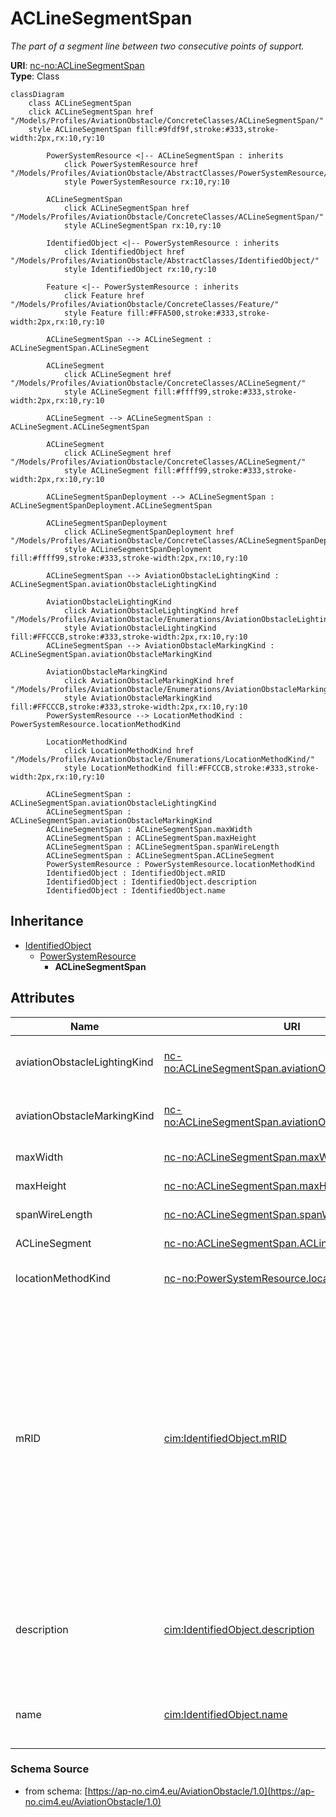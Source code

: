 # ACLineSegmentSpan

_The part of a segment line between two consecutive points of support._

**URI**: [nc-no:ACLineSegmentSpan](http://cim4.eu/ns/nc-no#ACLineSegmentSpan)<br />
**Type**: Class

```mermaid
classDiagram
    class ACLineSegmentSpan
    click ACLineSegmentSpan href "/Models/Profiles/AviationObstacle/ConcreteClasses/ACLineSegmentSpan/"
    style ACLineSegmentSpan fill:#9fdf9f,stroke:#333,stroke-width:2px,rx:10,ry:10

        PowerSystemResource <|-- ACLineSegmentSpan : inherits
            click PowerSystemResource href "/Models/Profiles/AviationObstacle/AbstractClasses/PowerSystemResource/"
            style PowerSystemResource rx:10,ry:10

        ACLineSegmentSpan
            click ACLineSegmentSpan href "/Models/Profiles/AviationObstacle/ConcreteClasses/ACLineSegmentSpan/"
            style ACLineSegmentSpan rx:10,ry:10

        IdentifiedObject <|-- PowerSystemResource : inherits
            click IdentifiedObject href "/Models/Profiles/AviationObstacle/AbstractClasses/IdentifiedObject/"
            style IdentifiedObject rx:10,ry:10

        Feature <|-- PowerSystemResource : inherits
            click Feature href "/Models/Profiles/AviationObstacle/ConcreteClasses/Feature/"
            style Feature fill:#FFA500,stroke:#333,stroke-width:2px,rx:10,ry:10

        ACLineSegmentSpan --> ACLineSegment : ACLineSegmentSpan.ACLineSegment

        ACLineSegment
            click ACLineSegment href "/Models/Profiles/AviationObstacle/ConcreteClasses/ACLineSegment/"
            style ACLineSegment fill:#ffff99,stroke:#333,stroke-width:2px,rx:10,ry:10

        ACLineSegment --> ACLineSegmentSpan : ACLineSegment.ACLineSegmentSpan

        ACLineSegment
            click ACLineSegment href "/Models/Profiles/AviationObstacle/ConcreteClasses/ACLineSegment/"
            style ACLineSegment fill:#ffff99,stroke:#333,stroke-width:2px,rx:10,ry:10

        ACLineSegmentSpanDeployment --> ACLineSegmentSpan : ACLineSegmentSpanDeployment.ACLineSegmentSpan

        ACLineSegmentSpanDeployment
            click ACLineSegmentSpanDeployment href "/Models/Profiles/AviationObstacle/ConcreteClasses/ACLineSegmentSpanDeployment/"
            style ACLineSegmentSpanDeployment fill:#ffff99,stroke:#333,stroke-width:2px,rx:10,ry:10

        ACLineSegmentSpan --> AviationObstacleLightingKind : ACLineSegmentSpan.aviationObstacleLightingKind

        AviationObstacleLightingKind
            click AviationObstacleLightingKind href "/Models/Profiles/AviationObstacle/Enumerations/AviationObstacleLightingKind/"
            style AviationObstacleLightingKind fill:#FFCCCB,stroke:#333,stroke-width:2px,rx:10,ry:10
        ACLineSegmentSpan --> AviationObstacleMarkingKind : ACLineSegmentSpan.aviationObstacleMarkingKind

        AviationObstacleMarkingKind
            click AviationObstacleMarkingKind href "/Models/Profiles/AviationObstacle/Enumerations/AviationObstacleMarkingKind/"
            style AviationObstacleMarkingKind fill:#FFCCCB,stroke:#333,stroke-width:2px,rx:10,ry:10
        PowerSystemResource --> LocationMethodKind : PowerSystemResource.locationMethodKind

        LocationMethodKind
            click LocationMethodKind href "/Models/Profiles/AviationObstacle/Enumerations/LocationMethodKind/"
            style LocationMethodKind fill:#FFCCCB,stroke:#333,stroke-width:2px,rx:10,ry:10

        ACLineSegmentSpan : ACLineSegmentSpan.aviationObstacleLightingKind
        ACLineSegmentSpan : ACLineSegmentSpan.aviationObstacleMarkingKind
        ACLineSegmentSpan : ACLineSegmentSpan.maxWidth
        ACLineSegmentSpan : ACLineSegmentSpan.maxHeight
        ACLineSegmentSpan : ACLineSegmentSpan.spanWireLength
        ACLineSegmentSpan : ACLineSegmentSpan.ACLineSegment
        PowerSystemResource : PowerSystemResource.locationMethodKind
        IdentifiedObject : IdentifiedObject.mRID
        IdentifiedObject : IdentifiedObject.description
        IdentifiedObject : IdentifiedObject.name
```

## Inheritance
* [IdentifiedObject](IdentifiedObject.md)
    * [PowerSystemResource](PowerSystemResource.md)
        * **ACLineSegmentSpan**

## Attributes
| Name | URI | Cardinality and Range | Description | Inheritance |
| ---  | --- | --- | --- | --- |
| aviationObstacleLightingKind | [nc-no:ACLineSegmentSpan.aviationObstacleLightingKind](http://cim4.eu/ns/nc-no#ACLineSegmentSpan.aviationObstacleLightingKind) | 0..1 AviationObstacleLightingKind | The kind of aviation obstacle lighting associated with the ACLineSegmentSpan. | direct |
| aviationObstacleMarkingKind | [nc-no:ACLineSegmentSpan.aviationObstacleMarkingKind](http://cim4.eu/ns/nc-no#ACLineSegmentSpan.aviationObstacleMarkingKind) | 0..1 AviationObstacleMarkingKind | The kind of aviation obstacle marking associated with the ACLineSegmentSpan. | direct |
| maxWidth | [nc-no:ACLineSegmentSpan.maxWidth](http://cim4.eu/ns/nc-no#ACLineSegmentSpan.maxWidth) | 0..1 Length | Max width of the AC Line Segment Span | direct |
| maxHeight | [nc-no:ACLineSegmentSpan.maxHeight](http://cim4.eu/ns/nc-no#ACLineSegmentSpan.maxHeight) | 0..1 Length | Max height of the AC Line Segment Span | direct |
| spanWireLength | [nc-no:ACLineSegmentSpan.spanWireLength](http://cim4.eu/ns/nc-no#ACLineSegmentSpan.spanWireLength) | 0..1 Length | Length of the AC Line Segment Span | direct |
| ACLineSegment | [nc-no:ACLineSegmentSpan.ACLineSegment](http://cim4.eu/ns/nc-no#ACLineSegmentSpan.ACLineSegment) | 0..* ACLineSegment | The associated AC Line Segment | direct |
| locationMethodKind | [nc-no:PowerSystemResource.locationMethodKind](http://cim4.eu/ns/nc-no#PowerSystemResource.locationMethodKind) | 0..1 LocationMethodKind | Possible methods to derive geographical location. | PowerSystemResource |
| mRID | [cim:IdentifiedObject.mRID](https://cim.ucaiug.io/ns#IdentifiedObject.mRID) | 0..1 string | Master resource identifier issued by a model authority. The mRID is unique within an exchange context. Global uniqueness is easily achieved by using a UUID, as specified in RFC 4122, for the mRID. The use of UUID is strongly recommended.For CIMXML data files in RDF syntax conforming to IEC 61970-552, the mRID is mapped to rdf:ID or rdf:about attributes that identify CIM object elements. | IdentifiedObject |
| description | [cim:IdentifiedObject.description](https://cim.ucaiug.io/ns#IdentifiedObject.description) | 0..1 string | The description is a free human readable text describing or naming the object. It may be non unique and may not correlate to a naming hierarchy. | IdentifiedObject |
| name | [cim:IdentifiedObject.name](https://cim.ucaiug.io/ns#IdentifiedObject.name) | 0..1 string | The name is any free human readable and possibly non unique text naming the object. | IdentifiedObject |

### Schema Source
* from schema: [https://ap-no.cim4.eu/AviationObstacle/1.0](https://ap-no.cim4.eu/AviationObstacle/1.0)

